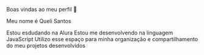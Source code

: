  Boas vindas ao meu perfil 🤎

Meu nome é Queli Santos

Estou esdudando na Alura
Estou me desenvolvendo na linguagem JavaScript
Utilizo esse espaço para minha organização e compartilhamento do meu projetos desenvolvidos
